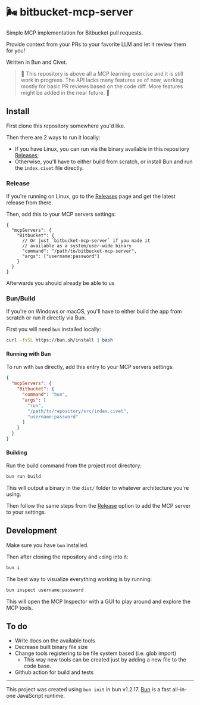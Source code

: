 # 🌬️ bitbucket-mcp-server

Simple MCP implementation for Bitbucket pull requests.

Provide context from your PRs to your favorite LLM and let it review them for you!

Written in Bun and Civet.

> 🚧 This repository is above all a MCP learning exercise and it is still work in progress. The API lacks many features as of now, working mostly for basic PR reviews based on the code diff. More features might be added in the near future. 🚧

## Install

First clone this repository somewhere you'd like.

Then there are 2 ways to run it locally:

- If you have Linux, you can run via the binary available in this repository [Releases][bitbucket-mcp-server-releases];
- Otherwise, you'll have to either build from scratch, or install Bun and run the `index.civet` file directly.

### Release

If you're running on Linux, go to the [Releases][bitbucket-mcp-server-releases] page and get the latest release from there.

Then, add this to your MCP servers settings:

```jsonc
{
  "mcpServers": {
    "Bitbucket": {
      // Or just `bitbucket-mcp-server` if you made it
      // available as a system/user-wide binary
      "command": "/path/to/bitbucket-mcp-server",
      "args": ["username:password"]
    }
  }
}
```

Afterwards you should already be able to us

### Bun/Build

If you're on Windows or macOS, you'll have to either build the app from scratch or run it directly via Bun.

First you will need `bun` installed locally:

```sh
curl -fsSL https://bun.sh/install | bash
```

#### Running with Bun

To run with `bun` directly, add this entry to your MCP servers settings:

```json
{
  "mcpServers": {
    "Bitbucket": {
      "command": "bun",
      "args": [
        "run",
        "/path/to/repository/src/index.civet",
        "username:password"
      ]
    }
  }
}
```

#### Building

Run the build command from the project root directory:

```sh
bun run build
```

This will output a binary in the `dist/` folder to whatever architecture you're using.

Then follow the same steps from the [Release](#release) option to add the MCP server to your settings.

## Development

Make sure you have `bun` installed.

Then after cloning the repository and `cd`ing into it:

```sh
bun i
```

The best way to visualize everything working is by running:

```sh
bun inspect username:password
```

This will open the MCP Inspector with a GUI to play around and explore the MCP tools.

## To do

- Write docs on the available tools
- Decrease built binary file size
- Change tools registering to be file system based (i.e. glob import)
  - This way new tools can be created just by adding a new file to the code base.
- Github action for build and tests

---

This project was created using `bun init` in bun v1.2.17. [Bun](https://bun.sh) is a fast all-in-one JavaScript runtime.

[bitbucket-mcp-server-releases]: https://github.com/jliocsar/bitbucket-mcp-server/releases
